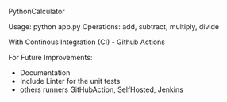 PythonCalculator

Usage: python app.py <operation> <num1> <num2>
Operations: add, subtract, multiply, divide

With Continous Integration (CI) - Github Actions


For Future Improvements:
- Documentation
- Include Linter for the unit tests
- others runners GitHubAction, SelfHosted, Jenkins
